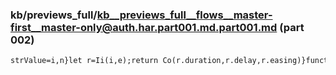 ### kb/previews_full/kb__previews_full__flows__master-first__master-only@auth.har.part001.md.part001.md (part 002)

```md
strValue=i,n}let r=Ii(i,e);return Co(r.duration,r.delay,r.easing)}function vt(o){return o?(o
```

```

